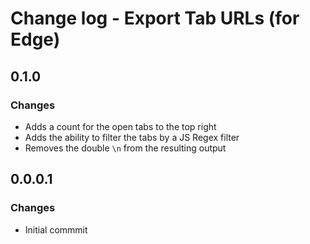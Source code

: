 # Change log -  Export Tab URLs (for Edge)


## 0.1.0

### Changes

- Adds a count for the open tabs to the top right
- Adds the ability to filter the tabs by a JS Regex filter
- Removes the double `\n` from the resulting output

## 0.0.0.1

### Changes

- Initial commmit

